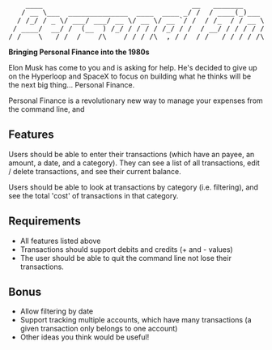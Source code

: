 <pre>
    ____                                   __   _______
   / __ \___  ______________  ____  ____ _/ /  / ____(_)___  ____ _____  ________
  / /_/ / _ \/ ___/ ___/ __ \/ __ \/ __ `/ /  / /_  / / __ \/ __ `/ __ \/ ___/ _ \
 / ____/  __/ /  (__  ) /_/ / / / / /_/ / /  / __/ / / / / / /_/ / / / / /__/  __/
/_/    \___/_/  /____/\____/_/ /_/\__,_/_/  /_/   /_/_/ /_/\__,_/_/ /_/\___/\___/
</pre>

**Bringing Personal Finance into the 1980s**

Elon Musk has come to you and is asking for help. He's decided to give up on
the Hyperloop and SpaceX to focus on building what he thinks will be the next
big thing... Personal Finance.

Personal Finance is a revolutionary new way to manage your expenses from the
command line, and

## Features

Users should be able to enter their transactions (which have an payee, an
amount, a date, and a category). They can see a list of all transactions, edit /
delete transactions, and see their current balance.

Users should be able to look at transactions by category (i.e. filtering), and
see the total 'cost' of transactions in that category.

## Requirements

- All features listed above
- Transactions should support debits and credits (+ and - values)
- The user should be able to quit the command line not lose their transactions.

## Bonus

* Allow filtering by date
* Support tracking multiple accounts, which have many transactions (a given
  transaction only belongs to one account)
* Other ideas you think would be useful!

